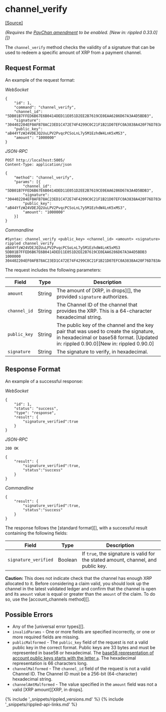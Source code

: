# channel_verify
[[Source]<br>](https://github.com/ripple/rippled/blob/d4a56f223a3b80f64ff70b4e90ab6792806929ca/src/ripple/rpc/handlers/PayChanClaim.cpp#L89 "Source")

_(Requires the [PayChan amendment](known-amendments.html#paychan) to be enabled. [New in: rippled 0.33.0][])_

The `channel_verify` method checks the validity of a signature that can be used to redeem a specific amount of XRP from a payment channel.

## Request Format
An example of the request format:

<!-- MULTICODE_BLOCK_START -->

*WebSocket*

```
{
    "id": 1,
    "command": "channel_verify",
    "channel_id": "5DB01B7FFED6B67E6B0414DED11E051D2EE2B7619CE0EAA6286D67A3A4D5BDB3",
    "signature": "304402204EF0AFB78AC23ED1C472E74F4299C0C21F1B21D07EFC0A3838A420F76D783A400220154FB11B6F54320666E4C36CA7F686C16A3A0456800BBC43746F34AF50290064",
    "public_key": "aB44YfzW24VDEJQ2UuLPV2PvqcPCSoLnL7y5M1EzhdW4LnK5xMS3",
    "amount": "1000000"
}
```

*JSON-RPC*

```
POST http://localhost:5005/
Content-Type: application/json

{
    "method": "channel_verify",
    "params": [{
        "channel_id": "5DB01B7FFED6B67E6B0414DED11E051D2EE2B7619CE0EAA6286D67A3A4D5BDB3",
        "signature": "304402204EF0AFB78AC23ED1C472E74F4299C0C21F1B21D07EFC0A3838A420F76D783A400220154FB11B6F54320666E4C36CA7F686C16A3A0456800BBC43746F34AF50290064",
        "public_key": "aB44YfzW24VDEJQ2UuLPV2PvqcPCSoLnL7y5M1EzhdW4LnK5xMS3",
        "amount": "1000000"
    }]
}
```

*Commandline*

```
#Syntax: channel_verify <public_key> <channel_id> <amount> <signature>
rippled channel_verify aB44YfzW24VDEJQ2UuLPV2PvqcPCSoLnL7y5M1EzhdW4LnK5xMS3 5DB01B7FFED6B67E6B0414DED11E051D2EE2B7619CE0EAA6286D67A3A4D5BDB3 1000000 304402204EF0AFB78AC23ED1C472E74F4299C0C21F1B21D07EFC0A3838A420F76D783A400220154FB11B6F54320666E4C36CA7F686C16A3A0456800BBC43746F34AF50290064
```

<!-- MULTICODE_BLOCK_END -->

The request includes the following parameters:

| Field | Type | Description |
|-------|------|-------------|
| `amount` | String | The amount of [XRP, in drops][], the provided `signature` authorizes. |
| `channel_id` | String | The Channel ID of the channel that provides the XRP. This is a 64-character hexadecimal string. |
| `public_key` | String | The public key of the channel and the key pair that was used to create the signature, in hexadecimal or base58 format. [Updated in: rippled 0.90.0][New in: rippled 0.90.0] |
| `signature` | String | The signature to verify, in hexadecimal. |

## Response Format

An example of a successful response:

<!-- MULTICODE_BLOCK_START -->

*WebSocket*

```
{
    "id": 1,
    "status": "success",
    "type": "response",
    "result": {
        "signature_verified":true
    }
}
```

*JSON-RPC*

```
200 OK

{
    "result": {
        "signature_verified":true,
        "status":"success"
    }
}
```

*Commandline*

```
{
    "result": {
        "signature_verified":true,
        "status":"success"
    }
}
```

<!-- MULTICODE_BLOCK_END -->

The response follows the [standard format][], with a successful result containing the following fields:

| Field | Type | Description |
|-------|------|-------------|
| `signature_verified` | Boolean | If `true`, the signature is valid for the stated amount, channel, and public key. |

**Caution:** This does not indicate check that the channel has enough XRP allocated to it. Before considering a claim valid, you should look up the channel in the latest validated ledger and confirm that the channel is open and its `amount` value is equal or greater than the `amount` of the claim. To do so, use the [account_channels method][].

## Possible Errors

* Any of the [universal error types][].
* `invalidParams` - One or more fields are specified incorrectly, or one or more required fields are missing.
* `publicMalformed` - The `public_key` field of the request is not a valid public key in the correct format. Public keys are 33 bytes and must be represented in base58 or hexadecimal. The [base58 representation of account public keys starts with the letter `a`](base58-encodings.html). The hexadecimal representation is 66 characters long.
* `channelMalformed` - The `channel_id` field of the request is not a valid Channel ID. The Channel ID must be a 256-bit (64-character) hexadecimal string.
* `channelAmtMalformed` - The value specified in the `amount` field was not a valid [XRP amount][XRP, in drops].


{% include '_snippets/rippled_versions.md' %}
{% include '_snippets/rippled-api-links.md' %}
